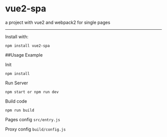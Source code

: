 vue2-spa
===
a project with vue2 and webpack2 for single pages
***

Install with:

    npm install vue2-spa

##Usage Example

Init

    npm install

Run Server

    npm start or npm run dev

Build code

    npm run build

Pages config
`src/entry.js`

Proxy config
`build/config.js`
